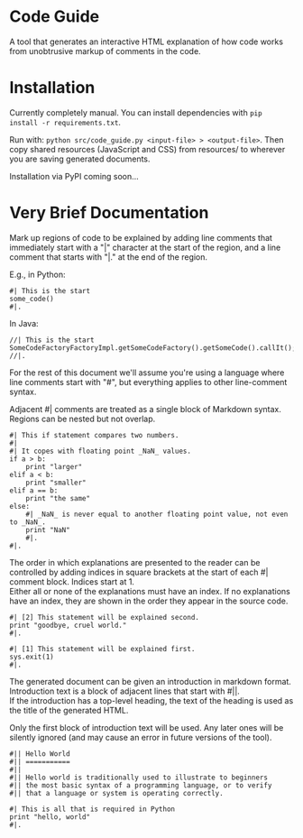 Code Guide
==========

A tool that generates an interactive HTML explanation of how code works from unobtrusive markup of comments in the code.


Installation
============

Currently completely manual.  You can install dependencies with `pip install -r requirements.txt`.

Run with: `python src/code_guide.py <input-file> > <output-file>`.   Then copy shared resources (JavaScript and CSS) from resources/ to wherever you are saving generated documents.

Installation via PyPI coming soon... 


Very Brief Documentation
========================

Mark up regions of code to be explained by adding line comments that immediately start with a "|" character at the start of the region, 
and a line comment that starts with "|." at the end of the region.

E.g., in Python:

    #| This is the start
    some_code()
    #|.
    
    
In Java:

    //| This is the start
    SomeCodeFactoryFactoryImpl.getSomeCodeFactory().getSomeCode().callIt();
    //|.
    
For the rest of this document we'll assume you're using a language where line comments start with "#", 
but everything applies to other line-comment syntax.

Adjacent #| comments are treated as a single block of Markdown syntax.  Regions can be nested but not overlap.

    #| This if statement compares two numbers.
    #|
    #| It copes with floating point _NaN_ values.
    if a > b:
        print "larger"
    elif a < b:
        print "smaller"
    elif a == b:
        print "the same"
    else:
        #| _NaN_ is never equal to another floating point value, not even to _NaN_.
        print "NaN"
        #|.
    #|.


The order in which explanations are presented to the reader can be controlled by adding 
indices in square brackets at the start of each #| comment block.  Indices start at 1.  
Either all or none of the explanations must have an index.  If no explanations have an index, 
they are shown in the order they appear in the source code.


    #| [2] This statement will be explained second.
    print "goodbye, cruel world."
    #|.

    #| [1] This statement will be explained first.
    sys.exit(1)
    #|.

The generated document can be given an introduction in markdown format.  
Introduction text is a block of adjacent lines that start with #||.  
If the introduction has a top-level heading, the text of the heading is 
used as the title of the generated HTML.

Only the first block of introduction text will be used.  Any later ones 
will be silently ignored (and may cause an error in future versions of the tool).


    #|| Hello World
    #|| ===========
    #||
    #|| Hello world is traditionally used to illustrate to beginners 
    #|| the most basic syntax of a programming language, or to verify 
    #|| that a language or system is operating correctly.
    
    #| This is all that is required in Python
    print "hello, world"
    #|.

